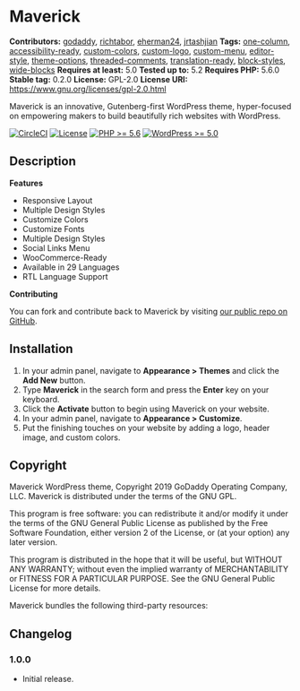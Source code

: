 # Maverick #
**Contributors:** [godaddy](https://profiles.wordpress.org/godaddy), [richtabor](https://profiles.wordpress.org/richtabor), [eherman24](https://profiles.wordpress.org/eherman24), [jrtashjian](https://profiles.wordpress.org/jrtashjian)
**Tags:**              [one-column](https://wordpress.org/themes/tags/one-column/), [accessibility-ready](https://wordpress.org/themes/tags/accessibility-ready/), [custom-colors](https://wordpress.org/themes/tags/custom-colors/), [custom-logo](https://wordpress.org/themes/tags/custom-logo/), [custom-menu](https://wordpress.org/themes/tags/custom-menu/), [editor-style](https://wordpress.org/themes/tags/editor-style/), [theme-options](https://wordpress.org/themes/tags/theme-options/), [threaded-comments](https://wordpress.org/themes/tags/threaded-comments/), [translation-ready](https://wordpress.org/themes/tags/translation-ready/), [block-styles](https://wordpress.org/themes/tags/block-styles/), [wide-blocks](https://wordpress.org/themes/tags/wide-blocks/)
**Requires at least:** 5.0
**Tested up to:**      5.2
**Requires PHP:**      5.6.0
**Stable tag:**        0.2.0
**License:**           GPL-2.0
**License URI:**       https://www.gnu.org/licenses/gpl-2.0.html

Maverick is an innovative, Gutenberg-first WordPress theme, hyper-focused on empowering makers to build beautifully rich websites with WordPress.

[![CircleCI](https://circleci.com/gh/godaddy/wp-project-go.svg?style=svg)](https://circleci.com/gh/godaddy/wp-project-go) [![License](https://img.shields.io/badge/license-GPL--2.0-brightgreen.svg)](https://github.com/godaddy/wp-go-theme/blob/master/license.txt) [![PHP >= 5.6](https://img.shields.io/badge/php-%3E=%205.6-8892bf.svg)](https://secure.php.net/supported-versions.php) [![WordPress >= 5.0](https://img.shields.io/badge/wordpress-%3E=%205.0-blue.svg)](https://wordpress.org/download/release-archive/)

## Description ##

**Features**

* Responsive Layout
* Multiple Design Styles
* Customize Colors
* Customize Fonts
* Multiple Design Styles
* Social Links Menu
* WooCommerce-Ready
* Available in 29 Languages
* RTL Language Support

**Contributing**

You can fork and contribute back to Maverick by visiting [our public repo on GitHub](https://github.com/godaddy/wp-go-theme).

## Installation ##

1. In your admin panel, navigate to **Appearance > Themes** and click the **Add New** button.
2. Type **Maverick** in the search form and press the **Enter** key on your keyboard.
3. Click the **Activate** button to begin using Maverick on your website.
4. In your admin panel, navigate to **Appearance > Customize**.
5. Put the finishing touches on your website by adding a logo, header image, and custom colors.

## Copyright ##

Maverick WordPress theme, Copyright 2019 GoDaddy Operating Company, LLC.
Maverick is distributed under the terms of the GNU GPL.

This program is free software: you can redistribute it and/or modify
it under the terms of the GNU General Public License as published by
the Free Software Foundation, either version 2 of the License, or
(at your option) any later version.

This program is distributed in the hope that it will be useful,
but WITHOUT ANY WARRANTY; without even the implied warranty of
MERCHANTABILITY or FITNESS FOR A PARTICULAR PURPOSE. See the
GNU General Public License for more details.

Maverick bundles the following third-party resources:

## Changelog ##

### 1.0.0 ###
* Initial release.
